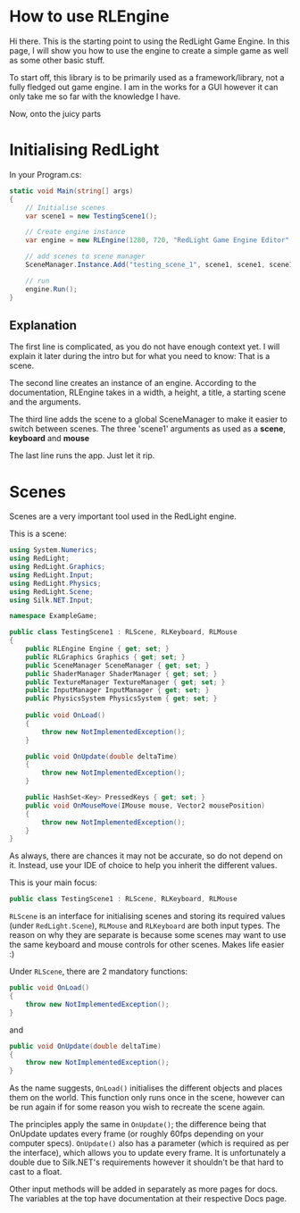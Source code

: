 # How to use RLEngine
Hi there. This is the starting point to using the RedLight Game Engine. In this 
page, I will show you how to use the engine to create a simple game as well as some 
other basic stuff. 

To start off, this library is to be primarily used as a framework/library, not a fully
fledged out game engine. I am in the works for a GUI however it can only take me so far
with the knowledge I have. 

Now, onto the juicy parts
# Initialising RedLight

In your Program.cs:
```csharp
static void Main(string[] args)
{
    // Initialise scenes
    var scene1 = new TestingScene1();

    // Create engine instance
    var engine = new RLEngine(1280, 720, "RedLight Game Engine Editor", scene1, args);

    // add scenes to scene manager
    SceneManager.Instance.Add("testing_scene_1", scene1, scene1, scene1);

    // run
    engine.Run();
}
```

## Explanation
The first line is complicated, as you do not have enough context yet. I will explain it
later during the intro but for what you need to know: That is a scene. 

The second line creates an instance of an engine. According to the documentation, RLEngine
takes in a width, a height, a title, a starting scene and the arguments.

The third line adds the scene to a global SceneManager to make it easier to switch between scenes.
The three 'scene1' arguments as used as a **scene**, **keyboard** and **mouse**

The last line runs the app. Just let it rip. 

# Scenes

Scenes are a very important tool used in the RedLight engine.

This is a scene:
```csharp
using System.Numerics;
using RedLight;
using RedLight.Graphics;
using RedLight.Input;
using RedLight.Physics;
using RedLight.Scene;
using Silk.NET.Input;

namespace ExampleGame;

public class TestingScene1 : RLScene, RLKeyboard, RLMouse
{
    public RLEngine Engine { get; set; }
    public RLGraphics Graphics { get; set; }
    public SceneManager SceneManager { get; set; }
    public ShaderManager ShaderManager { get; set; }
    public TextureManager TextureManager { get; set; }
    public InputManager InputManager { get; set; }
    public PhysicsSystem PhysicsSystem { get; set; }
    
    public void OnLoad()
    {
        throw new NotImplementedException();
    }

    public void OnUpdate(double deltaTime)
    {
        throw new NotImplementedException();
    }

    public HashSet<Key> PressedKeys { get; set; }
    public void OnMouseMove(IMouse mouse, Vector2 mousePosition)
    {
        throw new NotImplementedException();
    }
}
```

As always, there are chances it may not be accurate, so do not depend on it. Instead, use your
IDE of choice to help you inherit the different values. 

This is your main focus:
```csharp
public class TestingScene1 : RLScene, RLKeyboard, RLMouse
```

`RLScene` is an interface for initialising scenes and storing its required values (under `RedLight.Scene`),
`RLMouse` and `RLKeyboard` are both input types. The reason on why they are separate is because some scenes
may want to use the same keyboard and mouse controls for other scenes. Makes life easier :)

Under `RLScene`, there are 2 mandatory functions:
```csharp
public void OnLoad()
{
    throw new NotImplementedException();
}
```
and
```csharp
public void OnUpdate(double deltaTime)
{
    throw new NotImplementedException();
}
```

As the name suggests, `OnLoad()` initialises the different objects and places them on the world. 
This function only runs once in the scene, however can be run again if for some reason you wish to 
recreate the scene again. 

The principles apply the same in `OnUpdate()`; the difference being that OnUpdate updates every frame (or roughly 60fps depending on your computer specs). 
`OnUpdate()` also has a parameter (which is required as per the interface), which allows you to update every frame. 
It is unfortunately a double due to Silk.NET's requirements however it shouldn't be that hard to cast to a float. 

Other input methods will be added in separately as more pages for docs. The variables at the top 
have documentation at their respective Docs page. 